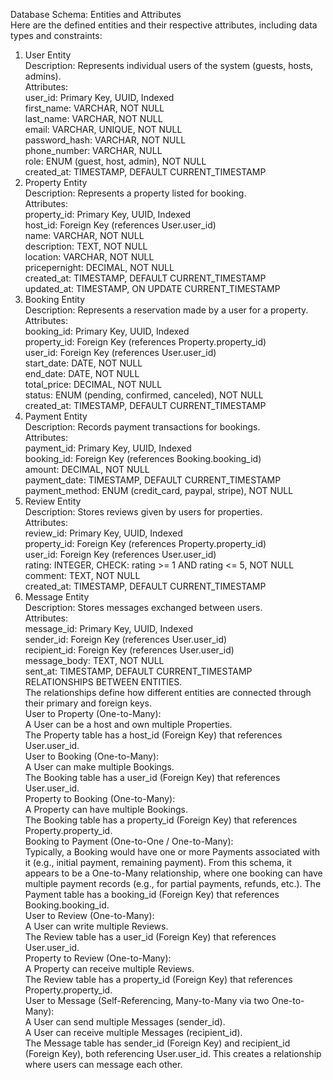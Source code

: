 Database Schema: Entities and Attributes<br/>
Here are the defined entities and their respective attributes, including data types and constraints:<br/>
1. User Entity<br/>
Description: Represents individual users of the system (guests, hosts, admins).<br/>
Attributes:<br/>
user_id: Primary Key, UUID, Indexed<br/>
first_name: VARCHAR, NOT NULL<br/>
last_name: VARCHAR, NOT NULL<br/>
email: VARCHAR, UNIQUE, NOT NULL<br/>
password_hash: VARCHAR, NOT NULL<br/>
phone_number: VARCHAR, NULL<br/>
role: ENUM (guest, host, admin), NOT NULL<br/>
created_at: TIMESTAMP, DEFAULT CURRENT_TIMESTAMP<br/>
2. Property Entity<br/>
Description: Represents a property listed for booking.<br/>
Attributes:<br/>
property_id: Primary Key, UUID, Indexed<br/>
host_id: Foreign Key (references User.user_id)<br/>
name: VARCHAR, NOT NULL<br/>
description: TEXT, NOT NULL<br/>
location: VARCHAR, NOT NULL<br/>
pricepernight: DECIMAL, NOT NULL<br/>
created_at: TIMESTAMP, DEFAULT CURRENT_TIMESTAMP<br/>
updated_at: TIMESTAMP, ON UPDATE CURRENT_TIMESTAMP<br/>
3. Booking Entity<br/>
Description: Represents a reservation made by a user for a property.<br/>
Attributes:<br/>
booking_id: Primary Key, UUID, Indexed<br/>
property_id: Foreign Key (references Property.property_id)<br/>
user_id: Foreign Key (references User.user_id)<br/>
start_date: DATE, NOT NULL<br/>
end_date: DATE, NOT NULL<br/>
total_price: DECIMAL, NOT NULL<br/>
status: ENUM (pending, confirmed, canceled), NOT NULL<br/>
created_at: TIMESTAMP, DEFAULT CURRENT_TIMESTAMP<br/>
4. Payment Entity<br/>
Description: Records payment transactions for bookings.<br/>
Attributes:<br/>
payment_id: Primary Key, UUID, Indexed<br/>
booking_id: Foreign Key (references Booking.booking_id)<br/>
amount: DECIMAL, NOT NULL<br/>
payment_date: TIMESTAMP, DEFAULT CURRENT_TIMESTAMP<br/>
payment_method: ENUM (credit_card, paypal, stripe), NOT NULL<br/>
5. Review Entity<br/>
Description: Stores reviews given by users for properties.<br/>
Attributes:<br/>
review_id: Primary Key, UUID, Indexed<br/>
property_id: Foreign Key (references Property.property_id)<br/>
user_id: Foreign Key (references User.user_id)<br/>
rating: INTEGER, CHECK: rating >= 1 AND rating <= 5, NOT NULL<br/>
comment: TEXT, NOT NULL<br/>
created_at: TIMESTAMP, DEFAULT CURRENT_TIMESTAMP<br/>
6. Message Entity<br/>
Description: Stores messages exchanged between users.<br/>
Attributes:<br/>
message_id: Primary Key, UUID, Indexed<br/>
sender_id: Foreign Key (references User.user_id)<br/>
recipient_id: Foreign Key (references User.user_id)<br/>
message_body: TEXT, NOT NULL<br/>
sent_at: TIMESTAMP, DEFAULT CURRENT_TIMESTAMP<br/>
RELATIONSHIPS BETWEEN ENTITIES.<br/>
The relationships define how different entities are connected through their primary and foreign keys.<br/>
User to Property (One-to-Many):<br/>
A User can be a host and own multiple Properties.<br/>
The Property table has a host_id (Foreign Key) that references User.user_id.<br/>
User to Booking (One-to-Many):<br/>
A User can make multiple Bookings.<br/>
The Booking table has a user_id (Foreign Key) that references User.user_id.<br/>
Property to Booking (One-to-Many):<br/>
A Property can have multiple Bookings.<br/>
The Booking table has a property_id (Foreign Key) that references Property.property_id.<br/>
Booking to Payment (One-to-One / One-to-Many):<br/>
Typically, a Booking would have one or more Payments associated with it (e.g., initial payment, remaining payment). From this schema, it appears to be a One-to-Many relationship, where one booking can have multiple payment records (e.g., for partial payments, refunds, etc.).
The Payment table has a booking_id (Foreign Key) that references Booking.booking_id.<br/>
User to Review (One-to-Many):<br/>
A User can write multiple Reviews.<br/>
The Review table has a user_id (Foreign Key) that references User.user_id.<br/>
Property to Review (One-to-Many):<br/>
A Property can receive multiple Reviews.<br/>
The Review table has a property_id (Foreign Key) that references Property.property_id.<br/>
User to Message (Self-Referencing, Many-to-Many via two One-to-Many):<br/>
A User can send multiple Messages (sender_id).<br/>
A User can receive multiple Messages (recipient_id).<br/>
The Message table has sender_id (Foreign Key) and recipient_id (Foreign Key), both referencing User.user_id. This creates a relationship where users can message each other.<br/>
